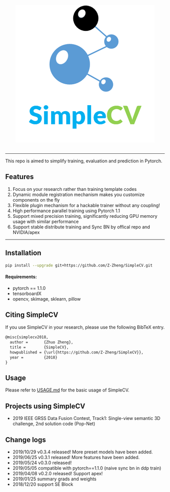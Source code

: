 <div align="center">
  <img src="https://raw.githubusercontent.com/Z-Zheng/images_repo/master/logo.png"><br><br>
</div>

---------------------
This repo is aimed to simplify training, evaluation and prediction in Pytorch.

## Features
1. Focus on your research rather than training template codes
2. Dynamic module registration mechanism makes you customize components on the fly
3. Flexible plugin mechanism for a hackable trainer without any coupling!
4. High performance parallel training using Pytorch 1.1
5. Support mixed precision training, significantly reducing GPU memory usage with similar performance
6. Support stable distribute training and Sync BN by offical repo and NVIDIA/apex
--------------
## Installation

```bash
pip install --upgrade git+https://github.com/Z-Zheng/SimpleCV.git
```

#### Requirements:
- pytorch == 1.1.0
- tensorboardX
- opencv, skimage, sklearn, pillow


## Citing SimpleCV
If you use SimpleCV in your research, please use the following BibTeX entry.
```
@misc{simplecv2018,
  author =       {Zhuo Zheng},
  title =        {SimpleCV},
  howpublished = {\url{https://github.com/Z-Zheng/SimpleCV}},
  year =         {2018}
}
```

## Usage
Please refer to [USAGE.md](https://github.com/Z-Zheng/SimpleCV/blob/master/USAGE.md) for the basic usage of SimpleCV.

## Projects using SimpleCV
- 2019 IEEE GRSS Data Fusion Contest, Track1: Single-view semantic 3D challenge, 2nd solution code (Pop-Net)

## Change logs
- 2019/10/29 v0.3.4 released! More preset models have been added.
- 2019/06/25 v0.3.1 released! More features have been added.
- 2019/05/24 v0.3.0 released! 
- 2019/05/05 compatible with pytorch==1.1.0 (naive sync bn in ddp train)
- 2019/04/08 v0.2.0 released! Support apex!
- 2019/01/25 summary grads and weights
- 2018/12/20 support SE Block